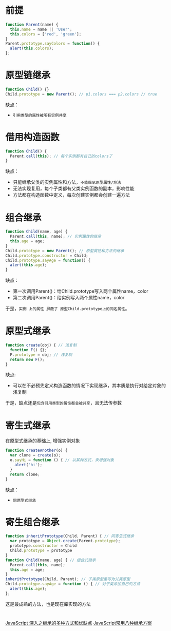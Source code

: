 # 前提

```javascript
function Parent(name) {
  this.name = name || 'User';
  this.colors = ['red', 'green'];
}
Parent.prototype.sayColors = function() {
  alert(this.colors);
};
```

# 原型链继承

```javascript
function Child() {}
Child.prototype = new Parent(); // p1.colors === p2.colors // true
```

缺点：

- `引用类型的属性被所有实例共享`

# 借用构造函数

```javascript
function Child() {
  Parent.call(this); // 每个实例都有自己的colors了
}
```

缺点：

- 只能继承父类的实例属性和方法，`不能继承原型属性/方法`
- 无法实现复用，每个子类都有父类实例函数的副本，影响性能
- 方法都在构造函数中定义，每次创建实例都会创建一遍方法

# 组合继承

```javascript
function Child(name, age) {
  Parent.call(this, name); // 实例属性的继承
  this.age = age;
}
Child.prototype = new Parent(); // 原型属性和方法的继承
Child.prototype.constructor = Child;
Child.prototype.sayAge = function() {
  alert(this.age);
}
```

缺点：

- 第一次调用Parent()：给Child.prototype写入两个属性name，color
- 第二次调用Parent()：给实例写入两个属性name，color

于是，`实例 上的属性 屏蔽了 原型Child.prototype上的同名属性`。

# 原型式继承

```javascript
function create(obj) { // 浅复制
  function F() {};
  F.prototype = obj; // 浅复制
  return new F();  
}
```
缺点: 

- 可以在不必预先定义构造函数的情况下实现继承，其本质是执行对给定对象的浅复制

于是，缺点还是`包含引用类型的属性都会被共享`，且无法传参数

# 寄生式继承

在原型式继承的基础上, 增强实例对象

```javascript
function createAnother(o) {
  var clone = create(o);
  o.sayHi = function () { // 以某种方式，来增强对象
    alert('hi');
  }
  return clone;
}
```
缺点：

- `同原型式继承`

# 寄生组合继承

```javascript
function inheritPrototype(Child, Parent) { // 同寄生式继承
  var prototype = Object.create(Parent.prototype);
  prototype.constructor = Child
  Child.prototype = prototype
}
function Child(name, age) { // 组合式继承
  Parent.call(this, name);
  this.age = age;
}
inheritPrototype(Child, Parent); // 子类原型重写为父类原型
Child.prototype.sayAge = function () { // 对子类添加自己的方法
  alert(this.age);
};

```

这是最成熟的方法，也是现在库实现的方法

# 



[JavaScript 深入之继承的多种方式和优缺点](https://github.com/mqyqingfeng/Blog/issues/16)
[JavaScript常用八种继承方案](https://juejin.im/post/5bcb2e295188255c55472db0#comment)

